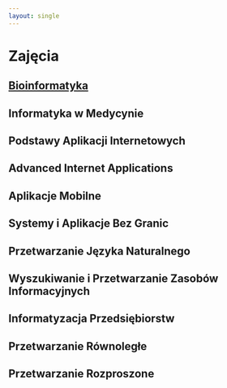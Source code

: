 ```yaml
---
layout: single
---
```

# Zajęcia

## [Bioinformatyka](../classes/bioinf.html)

## Informatyka w Medycynie

## Podstawy Aplikacji Internetowych

## Advanced Internet Applications

## Aplikacje Mobilne

## Systemy i Aplikacje Bez Granic

## Przetwarzanie Języka Naturalnego

## Wyszukiwanie i Przetwarzanie Zasobów Informacyjnych

## Informatyzacja Przedsiębiorstw

## Przetwarzanie Równoległe

## Przetwarzanie Rozproszone